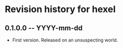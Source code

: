 # Revision history for hexel

## 0.1.0.0 -- YYYY-mm-dd

* First version. Released on an unsuspecting world.
